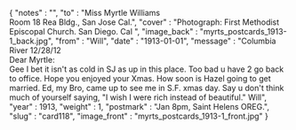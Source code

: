 {
  "notes" : "",
  "to" : "Miss Myrtle Williams<br> Room 18 Rea Bldg., San Jose Cal.",
  "cover" : "Photograph: First Methodist Episcopal Church. San Diego. Cal ",
  "image_back" : "myrts_postcards_1913-1_back.jpg",
  "from" : "Will",
  "date" : "1913-01-01",
  "message" : "Columbia River 12/28/12<br>Dear Myrtle:<br>Gee I bet it isn't as cold in SJ as up in this place. Too bad u have 2 go back to office. Hope you enjoyed your Xmas. How soon is Hazel going to get married. Ed, my Bro, came up to see me in S.F. xmas day. Say u don't think much of yourself saying, \"I wish I were rich instead of beautiful.\" Will",
  "year" : 1913,
  "weight" : 1,
  "postmark" : "Jan 8pm, Saint Helens OREG.",
  "slug" : "card118",
  "image_front" : "myrts_postcards_1913-1_front.jpg"
}
